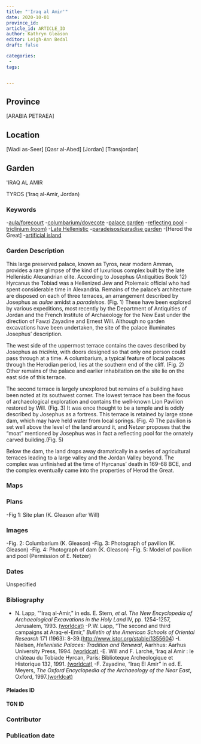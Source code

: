 ```yaml
---
title: "'Iraq al Amir'"
date: 2020-10-01
province_id:
article_id: ARTICLE_ID
author: Kathryn Gleason
editor: Leigh-Ann Bedal
draft: false

categories:
 -
tags:


---
```


## Province
[ARABIA PETRAEA]

## Location
[Wadi as-Seer]
[Qasr al-Abed]
[Jordan]
[Transjordan]
<!-- LEAVE THIS BLANK FOR NOW -->

<!--## Sublocation-->

<!--
[AREA WITHIN LOCATION, LIKE “PALATINE HILL”](GEOREFERENCE LINK)
A sublocation is any area larger than an individual garden, but located within a location. I would always try to include a link to a controlled vocabulary here if possible. This ID may well be different from the Garden ID, e.g., Pompeii versus a Garden in one of the houses which has its own Pleiades ID.
-->

<!--### Sublocation Description-->

<!-- DESCRIPTION -->

## Garden
'IRAQ AL AMIR

TYROS ('Iraq al-Amir, Jordan)

### Keywords
-[aula/forecourt](http://vocab.getty.edu/aat/300004104)
-[columbarium/dovecote](http://vocab.getty.edu/aat/300004975)
-[palace garden](http://vocab.getty.edu/aat/300005734)
-[reflecting pool](http://vocab.getty.edu/aat/300179485)
-[triclinium (room)](http://vocab.getty.edu/aat/300004359)
-[Late Hellenistic](http://vocab.getty.edu/aat/300106998)
-[paradeisos/paradise garden](http://vocab.getty.edu/aat/300008112)
-[Herod the Great]
-[artificial island](http://vocab.getty.edu/aat/300386969)

### Garden Description
This large preserved palace, known as Tyros, near modern Amman, provides a rare glimpse of the kind of luxurious complex built by the late Hellenistic Alexandrian elite.  According to Josephus (Antiquities Book 12) Hyrcanus the Tobiad was a Hellenized Jew and Ptolemaic official who had spent considerable time in Alexandria.  Remains of the palace’s architecture are disposed on each of three terraces, an arrangement described by Josephus as *aulae* amidst a *paradeisos*. (Fig. 1)  These have been explored by various expeditions, most recently by the Department of Antiquities of Jordan and the French Institute of Archaeology for the New East under the direction of Fawzi Zayadine and Ernest Will.  Although no garden excavations have been undertaken, the site of the palace illuminates Josephus’ description.

The west side of the uppermost terrace contains the caves described by Josephus as *triclinia*, with doors designed so that only one person could pass through at a time.  A columbarium, a typical feature of local palaces through the Herodian period, lies at the southern end of the cliff.  (Fig. 2) Other remains of the palace and earlier inhabitation on the site lie on the east side of this terrace.

The second terrace is largely unexplored but remains of a building have been noted at its southwest corner.  The lowest terrace has been the focus of archaeological exploration and contains the well-known Lion Pavilion restored by Will.  (Fig. 3)  It was once thought to be a temple and is oddly described by Josephus as a fortress.  This terrace is retained by large stone dam, which may have held water from local springs. (Fig. 4)  The pavilion is set well above the level of the land around it, and Netzer proposes that the “moat” mentioned by Josephus was in fact a reflecting pool for the ornately carved building.(Fig. 5)

Below the dam, the land drops away dramatically in a series of agricultural terraces leading to a large valley and the Jordan Valley beyond.  The complex was unfinished at the time of Hyrcanus’ death in 169-68 BCE, and the complex eventually came into the properties of Herod the Great.

### Maps

<!--
{{< figure src="IMG_URL" alt="ALT_TEXT" title="CAPTION" >}}
-->

### Plans
-Fig 1:   Site plan (K. Gleason after Will)
<!--
{{< figure src="IMG_URL" alt="ALT_TEXT" title="CAPTION" >}}
-->

### Images
-Fig. 2:  Columbarium  (K. Gleason)
-Fig. 3:  Photograph of pavilion (K. Gleason)
-Fig. 4:  Photograph of dam  (K. Gleason)
-Fig. 5:  Model of pavilion and pool (Permission of E. Netzer)
<!--
{{< figure src="IMG_URL" alt="ALT_TEXT" title="CAPTION" >}}
-->

### Dates
Unspecified

### Bibliography
- N. Lapp, "'Iraq al-Amir," in eds. E. Stern, *et al*. *The New Encyclopedia of Archaeological Excavations in the Holy Land* IV, pp. 1254-1257, Jerusalem, 1993. [(worldcat)](http://www.worldcat.org/oclc/850884350)
-P.W. Lapp, “The second and third campaigns at Araq-el-Emir,” *Bulletin of the American Schools of Oriental Research* 171 (1963): 8-39.(http://www.jstor.org/stable/1355604)
-I. Nielsen, *Hellenistic Palaces: Tradition and Renewal*, Aarhhus: Aarhus University Press, 1994. [(worldcat)](http://www.worldcat.org/oclc/468433476)
-E. Will and F. Larché, ʻIraq al Amir : le château du Tobiade Hyrcan, Paris: Biblioteque Archeologique et Historique 132, 1991. [(worldcat)](https://www.worldcat.org/oclc/231538684)
-F. Zayadine, “Iraq El Amir” in ed. E. Meyers, *The Oxford Encyclopedia of the Archaeology of the Near East*, Oxford, 1997.[(worldcat)](https://www.worldcat.org/oclc/1080900665)

<!--#### Periodo ID-->

<!-- [PERIODO_ID](https://pleiades.stoa.org/places/PLEIADES_ID) -->

#### Pleiades ID



#### TGN ID


### Contributor


### Publication date


<!--### Related articles-->

<!-- Links to other related articles. Leave blank for now -->
